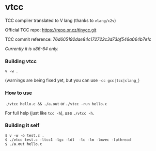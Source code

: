 # vtcc
TCC compiler translated to V lang (thanks to `vlang/c2v`)

Official TCC repo: https://repo.or.cz/tinycc.git

TCC commit reference: _76d605192dae84c172722c3d73bf546a064b7e1c_

*Currently it is x86-64 only.*

### Building vtcc

`v -w .`

(warnings are being fixed yet, but you can use `-cc gcc|tcc|clang_`)

### How to use

`./vtcc hello.c && ./a.out` or `./vtcc -run hello.c`

For full help (just like `tcc -h`), use `./vtcc -h`.

### Building it self

```
$ v -w -o test.c . 
$ ./vtcc test.c -ltcc1 -lgc -ldl  -lc -lm -lmvec -lpthread
$ ./a.out hello.c
```